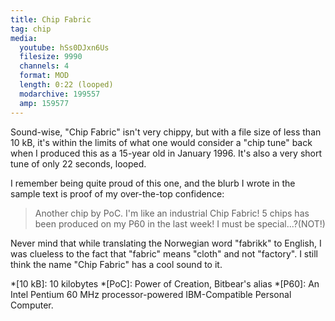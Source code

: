 ```yaml
---
title: Chip Fabric
tag: chip
media:
  youtube: hSs0DJxn6Us
  filesize: 9990
  channels: 4
  format: MOD
  length: 0:22 (looped)
  modarchive: 199557
  amp: 159577
---
```


Sound-wise, "Chip Fabric" isn't very chippy, but with a file size of less than
10 kB, it's within the limits of what one would consider a "chip tune" back when
I produced this as a 15-year old in January 1996. It's also a very short tune of
only 22 seconds, looped.

I remember being quite proud of this one, and the blurb I wrote in the sample
text is proof of my over-the-top confidence:

> Another chip by PoC. I'm like an industrial Chip Fabric! 5 chips has been
> produced on my P60 in the last week! I must be special...?(NOT!)

Never mind that while translating the Norwegian word "fabrikk" to English, I was
clueless to the fact that "fabric" means "cloth" and not "factory". I still
think the name "Chip Fabric" has a cool sound to it.

*[10 kB]: 10 kilobytes
*[PoC]: Power of Creation, Bitbear's alias
*[P60]: An Intel Pentium 60 MHz processor-powered IBM-Compatible Personal Computer.
